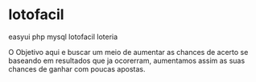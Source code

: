 # lotofacil
easyui php mysql lotofacil loteria


O Objetivo aqui e buscar um meio de aumentar as chances de acerto se baseando em resultados que ja ocorerram,
aumentamos assim as suas chances de ganhar com poucas apostas.

